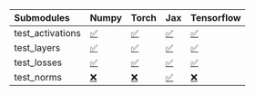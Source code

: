 | Submodules       | Numpy                                                                                                                           | Torch                                                                                                                           | Jax                                                                                                                             | Tensorflow                                                                                                                      |
|:-----------------|:--------------------------------------------------------------------------------------------------------------------------------|:--------------------------------------------------------------------------------------------------------------------------------|:--------------------------------------------------------------------------------------------------------------------------------|:--------------------------------------------------------------------------------------------------------------------------------|
| test_activations | <a href="https://github.com/unifyai/ivy/runs/7901273731?check_suite_focus=true" rel="noopener noreferrer" target="_blank">✅</a> | <a href="https://github.com/unifyai/ivy/runs/7901274233?check_suite_focus=true" rel="noopener noreferrer" target="_blank">✅</a> | <a href="https://github.com/unifyai/ivy/runs/7901274738?check_suite_focus=true" rel="noopener noreferrer" target="_blank">✅</a> | <a href="https://github.com/unifyai/ivy/runs/7901275217?check_suite_focus=true" rel="noopener noreferrer" target="_blank">✅</a> |
| test_layers      | <a href="https://github.com/unifyai/ivy/runs/7901273867?check_suite_focus=true" rel="noopener noreferrer" target="_blank">✅</a> | <a href="https://github.com/unifyai/ivy/runs/7901274351?check_suite_focus=true" rel="noopener noreferrer" target="_blank">✅</a> | <a href="https://github.com/unifyai/ivy/runs/7901274839?check_suite_focus=true" rel="noopener noreferrer" target="_blank">✅</a> | <a href="https://github.com/unifyai/ivy/runs/7901275316?check_suite_focus=true" rel="noopener noreferrer" target="_blank">✅</a> |
| test_losses      | <a href="https://github.com/unifyai/ivy/runs/7901273994?check_suite_focus=true" rel="noopener noreferrer" target="_blank">✅</a> | <a href="https://github.com/unifyai/ivy/runs/7901274444?check_suite_focus=true" rel="noopener noreferrer" target="_blank">✅</a> | <a href="https://github.com/unifyai/ivy/runs/7901274978?check_suite_focus=true" rel="noopener noreferrer" target="_blank">✅</a> | <a href="https://github.com/unifyai/ivy/runs/7901275451?check_suite_focus=true" rel="noopener noreferrer" target="_blank">✅</a> |
| test_norms       | <a href="https://github.com/unifyai/ivy/runs/7901274112?check_suite_focus=true" rel="noopener noreferrer" target="_blank">❌</a> | <a href="https://github.com/unifyai/ivy/runs/7901274601?check_suite_focus=true" rel="noopener noreferrer" target="_blank">❌</a> | <a href="https://github.com/unifyai/ivy/runs/7901275115?check_suite_focus=true" rel="noopener noreferrer" target="_blank">✅</a> | <a href="https://github.com/unifyai/ivy/runs/7901275564?check_suite_focus=true" rel="noopener noreferrer" target="_blank">❌</a> |